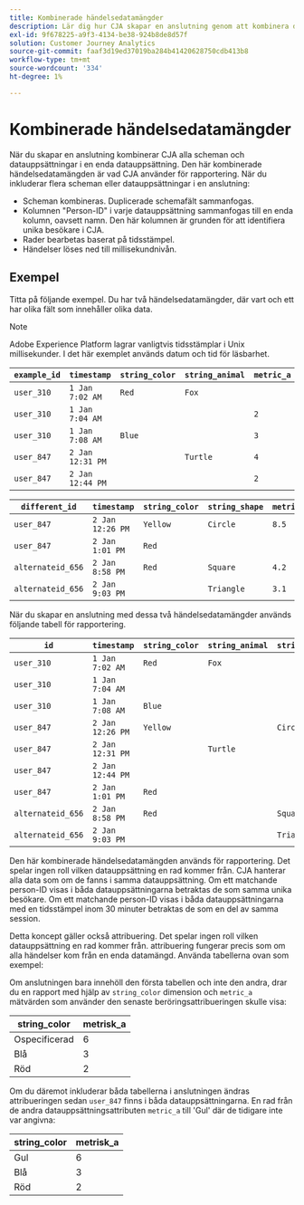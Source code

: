 ```yaml
---
title: Kombinerade händelsedatamängder
description: Lär dig hur CJA skapar en anslutning genom att kombinera datauppsättningar.
exl-id: 9f678225-a9f3-4134-be38-924b8de8d57f
solution: Customer Journey Analytics
source-git-commit: faaf3d19ed37019ba284b41420628750cdb413b8
workflow-type: tm+mt
source-wordcount: '334'
ht-degree: 1%

---
```



# Kombinerade händelsedatamängder

När du skapar en anslutning kombinerar CJA alla scheman och datauppsättningar i en enda datauppsättning. Den här kombinerade händelsedatamängden är vad CJA använder för rapportering. När du inkluderar flera scheman eller datauppsättningar i en anslutning:

* Scheman kombineras. Duplicerade schemafält sammanfogas.
* Kolumnen &quot;Person-ID&quot; i varje datauppsättning sammanfogas till en enda kolumn, oavsett namn. Den här kolumnen är grunden för att identifiera unika besökare i CJA.
* Rader bearbetas baserat på tidsstämpel.
* Händelser löses ned till millisekundnivån.

## Exempel

Titta på följande exempel. Du har två händelsedatamängder, där vart och ett har olika fält som innehåller olika data.

>[!NOTE]
>
>Adobe Experience Platform lagrar vanligtvis tidsstämplar i Unix millisekunder. I det här exemplet används datum och tid för läsbarhet.

| `example_id` | `timestamp` | `string_color` | `string_animal` | `metric_a` |
| --- | --- | --- | --- | --- |
| `user_310` | `1 Jan 7:02 AM` | `Red` | `Fox` |  |
| `user_310` | `1 Jan 7:04 AM` |  |  | `2` |
| `user_310` | `1 Jan 7:08 AM` | `Blue` |  | `3` |
| `user_847` | `2 Jan 12:31 PM` |  | `Turtle` | `4` |
| `user_847` | `2 Jan 12:44 PM` |  |  | `2` |

| `different_id` | `timestamp` | `string_color` | `string_shape` | `metric_b` |
| --- | --- | --- | --- | --- |
| `user_847` | `2 Jan 12:26 PM` | `Yellow` | `Circle` | `8.5` |
| `user_847` | `2 Jan 1:01 PM` | `Red` |  |  |
| `alternateid_656` | `2 Jan 8:58 PM` | `Red` | `Square` | `4.2` |
| `alternateid_656` | `2 Jan 9:03 PM` |  | `Triangle` | `3.1` |

När du skapar en anslutning med dessa två händelsedatamängder används följande tabell för rapportering.

| `id` | `timestamp` | `string_color` | `string_animal` | `string_shape` | `metric_a` | `metric_b` |
| --- | --- | --- | --- | --- | --- | --- |
| `user_310` | `1 Jan 7:02 AM` | `Red` | `Fox` |  |  |  |
| `user_310` | `1 Jan 7:04 AM` |  |  |  | `2` |  |
| `user_310` | `1 Jan 7:08 AM` | `Blue` |  |  | `3` |  |
| `user_847` | `2 Jan 12:26 PM` | `Yellow` |  | `Circle` |  | `8.5` |
| `user_847` | `2 Jan 12:31 PM` |  | `Turtle` |  | `4` |  |
| `user_847` | `2 Jan 12:44 PM` |  |  |  | `2` |  |
| `user_847` | `2 Jan 1:01 PM` | `Red` |  |  |  |  |
| `alternateid_656` | `2 Jan 8:58 PM` | `Red` |  | `Square` |  | `4.2` |
| `alternateid_656` | `2 Jan 9:03 PM` |  |  | `Triangle` |  | `3.1` |

Den här kombinerade händelsedatamängden används för rapportering. Det spelar ingen roll vilken datauppsättning en rad kommer från. CJA hanterar alla data som om de fanns i samma datauppsättning. Om ett matchande person-ID visas i båda datauppsättningarna betraktas de som samma unika besökare. Om ett matchande person-ID visas i båda datauppsättningarna med en tidsstämpel inom 30 minuter betraktas de som en del av samma session.

Detta koncept gäller också attribuering. Det spelar ingen roll vilken datauppsättning en rad kommer från. attribuering fungerar precis som om alla händelser kom från en enda datamängd. Använda tabellerna ovan som exempel:

Om anslutningen bara innehöll den första tabellen och inte den andra, drar du en rapport med hjälp av `string_color` dimension och `metric_a` mätvärden som använder den senaste beröringsattribueringen skulle visa:

| string_color | metrisk_a |
| --- | --- |
| Ospecificerad | 6 |
| Blå | 3 |
| Röd | 2 |

Om du däremot inkluderar båda tabellerna i anslutningen ändras attribueringen sedan `user_847` finns i båda datauppsättningarna. En rad från de andra datauppsättningsattributen `metric_a` till &#39;Gul&#39; där de tidigare inte var angivna:

| string_color | metrisk_a |
| --- | --- |
| Gul | 6 |
| Blå | 3 |
| Röd | 2 |
